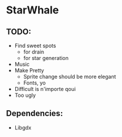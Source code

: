 # StarWhale

## TODO:
- Find sweet spots
	- for drain
	- for star generation
- Music
- Make Pretty
	- Sprite change should be more elegant
	- Fonts, yo
- Difficult is n'importe qoui
- Too ugly

## Dependencies:
- Libgdx
